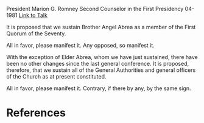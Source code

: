 President Marion G. Romney
Second Counselor in the First Presidency
04-1981
[Link to Talk](https://www.churchofjesuschrist.org/study/general-conference/1981/04/the-sustaining-of-church-officers?lang=eng)

It is proposed that we sustain Brother Angel Abrea as a member of the First Quorum of the Seventy.

All in favor, please manifest it. Any opposed, so manifest it.

With the exception of Elder Abrea, whom we have just sustained, there have been no other changes since the last general conference. It is proposed, therefore, that we sustain all of the General Authorities and general officers of the Church as at present constituted.

All in favor, please manifest it. Contrary, if there by any, by the same sign.

# References
